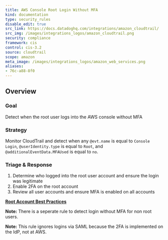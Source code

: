 ```yaml
---
title: AWS Console Root Login Without MFA
kind: documentation
type: security_rules
disable_edit: true
src_link: https://docs.datadoghq.com/integrations/amazon_cloudtrail/
src_img: /images/integrations_logos/amazon_cloudtrail.png
security: compliance
framework: cis
control: cis-3.2
source: cloudtrail
scope: amazon
meta_image: /images/integrations_logos/amazon_web_services.png
aliases:
- 76c-a88-8f0
---
```


## Overview

### Goal
Detect when the root user logs into the AWS console without MFA

### Strategy
Monitor CloudTrail and detect when any `@evt.name` is equal to `Console Login`, `@userIdentity.type` is equal to `Root`, and `@additionalEventData.MFAUsed` is equal to `no`. 

### Triage & Response
1. Determine who logged into the root user account and ensure the login was legitimate
2. Enable 2FA on the root account
3. Review all user accounts and ensure MFA is enabled on all accounts 

**[Root Account Best Practices][1]**

**Note:** There is a seperate rule to detect login without MFA for non root users.

**Note:** This rule ignores logins via SAML because the 2FA is implemented on the IdP, not at AWS.

[1]: https://docs.aws.amazon.com/IAM/latest/UserGuide/id_root-user.html
